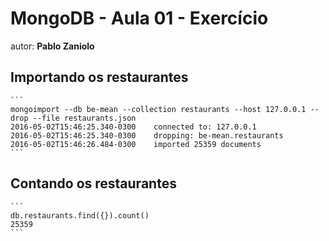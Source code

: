 # MongoDB - Aula 01 - Exercício
autor: **Pablo Zaniolo**

## Importando os restaurantes

    ```
    mongoimport --db be-mean --collection restaurants --host 127.0.0.1 --drop --file restaurants.json
    2016-05-02T15:46:25.340-0300    connected to: 127.0.0.1
    2016-05-02T15:46:25.340-0300    dropping: be-mean.restaurants
    2016-05-02T15:46:26.484-0300    imported 25359 documents
    ```

## Contando os restaurantes

    ```
    db.restaurants.find({}).count()
    25359
    ```